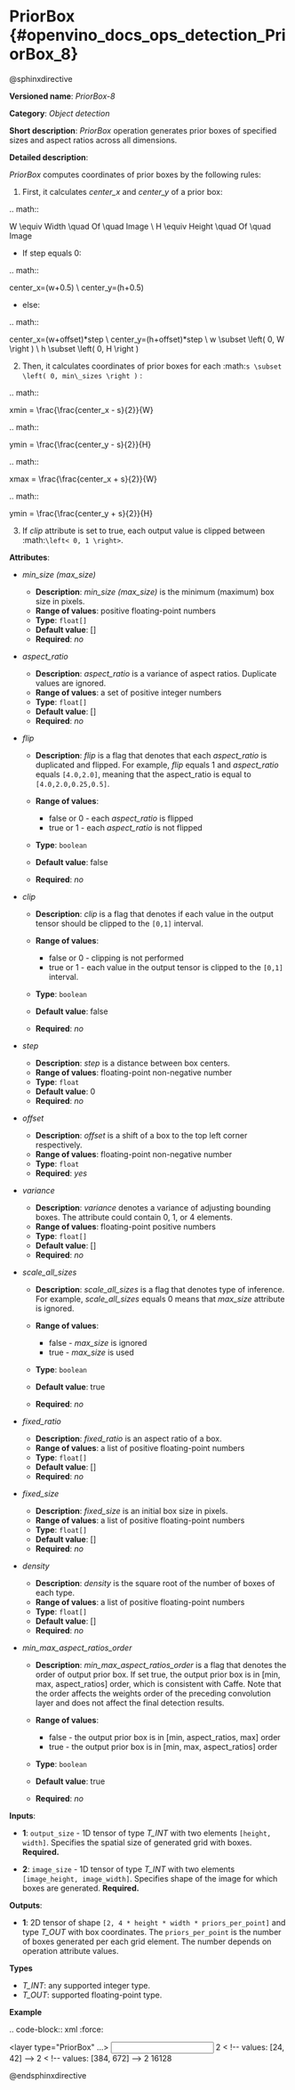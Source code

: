 # PriorBox {#openvino_docs_ops_detection_PriorBox_8}

@sphinxdirective

**Versioned name**: *PriorBox-8*

**Category**: *Object detection*

**Short description**: *PriorBox* operation generates prior boxes of specified sizes and aspect ratios across all dimensions.

**Detailed description**:

*PriorBox* computes coordinates of prior boxes by the following rules:

1.  First, it calculates *center_x* and *center_y* of a prior box:

.. math::
   
  W \equiv Width \quad Of \quad Image \\ H \equiv Height \quad Of \quad Image

*   If step equals 0:

.. math::
     
  center_x=(w+0.5) \\ center_y=(h+0.5)

*   else:

.. math::
    
  center_x=(w+offset)*step \\ center_y=(h+offset)*step \\ w \subset \left( 0, W \right ) \\ h \subset \left( 0, H \right )

2.  Then, it calculates coordinates of prior boxes for each :math:`s \subset \left( 0, min\_sizes \right )` :

.. math::
   
  xmin = \frac{\frac{center_x - s}{2}}{W}
   
   
  
 .. math::
   
  ymin = \frac{\frac{center_y - s}{2}}{H}
   
     
.. math::
   
  xmax = \frac{\frac{center_x + s}{2}}{W}
   
     
.. math::
   
  ymin = \frac{\frac{center_y + s}{2}}{H}

3. If *clip* attribute is set to true, each output value is clipped between :math:`\left< 0, 1 \right>`.

**Attributes**:

* *min_size (max_size)*

  * **Description**: *min_size (max_size)* is the minimum (maximum) box size in pixels.
  * **Range of values**: positive floating-point numbers
  * **Type**: ``float[]``
  * **Default value**: []
  * **Required**: *no*

* *aspect_ratio*

  * **Description**: *aspect_ratio* is a variance of aspect ratios. Duplicate values are ignored.
  * **Range of values**: a set of positive integer numbers
  * **Type**: ``float[]``
  * **Default value**: []
  * **Required**: *no*

* *flip*

  * **Description**: *flip* is a flag that denotes that each *aspect_ratio* is duplicated and flipped. For example, *flip* equals 1 and *aspect_ratio* equals ``[4.0,2.0]``, meaning that the aspect_ratio is equal to ``[4.0,2.0,0.25,0.5]``.
  * **Range of values**:
  
    * false or 0 - each *aspect_ratio* is flipped
    * true or 1  - each *aspect_ratio* is not flipped
  * **Type**: ``boolean``
  * **Default value**: false
  * **Required**: *no*

* *clip*

  * **Description**: *clip* is a flag that denotes if each value in the output tensor should be clipped to the ``[0,1]`` interval.
  * **Range of values**:

    * false or 0 - clipping is not performed
    * true or 1 - each value in the output tensor is clipped to the ``[0,1]`` interval.
  * **Type**: ``boolean``
  * **Default value**: false
  * **Required**: *no*

* *step*

  * **Description**: *step* is a distance between box centers.
  * **Range of values**: floating-point non-negative number
  * **Type**: `float`
  * **Default value**: 0
  * **Required**: *no*

* *offset*

  * **Description**: *offset* is a shift of a box to the top left corner respectively.
  * **Range of values**: floating-point non-negative number
  * **Type**: `float`
  * **Required**: *yes*

* *variance*

  * **Description**: *variance* denotes a variance of adjusting bounding boxes. The attribute could contain 0, 1, or 4 elements.
  * **Range of values**: floating-point positive numbers
  * **Type**: `float[]`
  * **Default value**: []
  * **Required**: *no*

* *scale_all_sizes*

  * **Description**: *scale_all_sizes* is a flag that denotes type of inference. For example, *scale_all_sizes* equals 0 means that *max_size* attribute is ignored.
  * **Range of values**:

    * false - *max_size* is ignored
    * true  - *max_size* is used
  * **Type**: `boolean`
  * **Default value**: true
  * **Required**: *no*

* *fixed_ratio*

  * **Description**: *fixed_ratio* is an aspect ratio of a box.
  * **Range of values**: a list of positive floating-point numbers
  * **Type**: ``float[]``
  * **Default value**: []
  * **Required**: *no*

* *fixed_size*

  * **Description**: *fixed_size* is an initial box size in pixels.
  * **Range of values**: a list of positive floating-point numbers
  * **Type**: ``float[]``
  * **Default value**: []
  * **Required**: *no*

* *density*

  * **Description**: *density* is the square root of the number of boxes of each type.
  * **Range of values**: a list of positive floating-point numbers
  * **Type**: ``float[]``
  * **Default value**: []
  * **Required**: *no*

* *min_max_aspect_ratios_order*

  * **Description**: *min_max_aspect_ratios_order* is a flag that denotes the order of output prior box. If set true, the output prior box is in [min, max, aspect_ratios] order, which is consistent with Caffe. Note that the order affects the weights order of the preceding convolution layer and does not affect the final detection results.
  * **Range of values**:

    * false - the output prior box is in [min, aspect_ratios, max] order
    * true  - the output prior box is in [min, max, aspect_ratios] order
  * **Type**: ``boolean``
  * **Default value**: true
  * **Required**: *no*

**Inputs**:

*   **1**: ``output_size`` - 1D tensor of type *T_INT* with two elements ``[height, width]``. Specifies the spatial size of generated grid with boxes. **Required.**

*   **2**: ``image_size`` - 1D tensor of type *T_INT* with two elements ``[image_height, image_width]``. Specifies shape of the image for which boxes are generated. **Required.**

**Outputs**:

*   **1**: 2D tensor of shape ``[2, 4 * height * width * priors_per_point]`` and type *T_OUT* with box coordinates. The ``priors_per_point`` is the number of boxes generated per each grid element. The number depends on operation attribute values.

**Types**

* *T_INT*: any supported integer type.
* *T_OUT*: supported floating-point type.

**Example**

.. code-block:: xml
   :force:

  <layer type="PriorBox" ...>
      <data aspect_ratio="2.0" clip="false" density="" fixed_ratio="" fixed_size="" flip="true" max_size="38.46" min_size="16.0" offset="0.5" step="16.0" variance="0.1,0.1,0.2,0.2"/>
      <input>
          <port id="0">
              <dim>2</dim>        < !-- values: [24, 42] -->
          </port>
          <port id="1">
              <dim>2</dim>        < !-- values: [384, 672] -->
          </port>
      </input>
      <output>
          <port id="2">
              <dim>2</dim>
              <dim>16128</dim>
          </port>
      </output>
  </layer>

@endsphinxdirective

